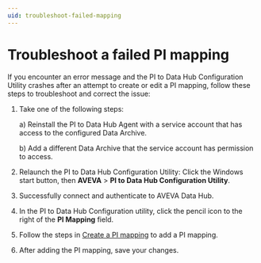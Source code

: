 ```yaml
---
uid: troubleshoot-failed-mapping
---
```


# Troubleshoot a failed PI mapping

If you encounter an error message and the PI to Data Hub Configuration Utility crashes after an attempt to create or edit a PI mapping, follow these steps to troubleshoot and correct the issue:

1. Take one of the following steps:
 
    a) Reinstall the PI to Data Hub Agent with a service account that has access to the configured Data Archive.

    b) Add a different Data Archive that the service account has permission to access.

1. Relaunch the PI to Data Hub Configuration Utility: Click the Windows start button, then **AVEVA** > **PI to Data Hub Configuration Utility**.
1. Successfully connect and authenticate to AVEVA Data Hub.
1. In the PI to Data Hub Configuration utility, click the pencil icon to the right of the **PI Mapping** field.
2. Follow the steps in [Create a PI mapping](xref:pi-to-ocs-utility#create-a-pi-mapping) to add a PI mapping.
3. After adding the PI mapping, save your changes. 
